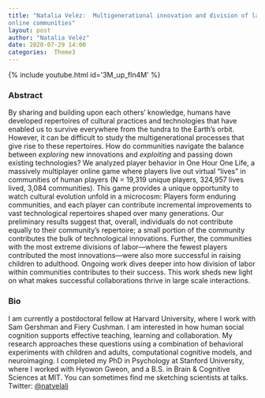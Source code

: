 ```yaml
---
title: "Natalia Veléz:  Multigenerational innovation and division of labor in
online communities"
layout: post
author: "Natalia Veléz"
date: 2020-07-29 14:00
categories:  Theme3
---
```

{% include youtube.html id='3M_up_fln4M' %}

### Abstract
By sharing and building upon each others’ knowledge, humans have developed repertoires of cultural practices and technologies that have enabled us to survive everywhere from the tundra to the Earth’s orbit. However, it can be difficult to study the multigenerational processes that give rise to these repertoires. How do communities navigate the balance between *exploring* new innovations and *exploiting* and passing down existing technologies? We analyzed player behavior in One Hour One Life, a massively multiplayer online game where players live out virtual “lives” in communities of human players (N = 19,319 unique players, 324,957 lives lived, 3,084 communities). This game provides a unique opportunity to watch cultural evolution unfold in a microcosm: Players form enduring communities, and each player can contribute incremental improvements to vast technological repertoires shaped over many generations. Our preliminary results suggest that, overall, individuals do not contribute equally to their community’s repertoire; a small portion of the community contributes the bulk of technological innovations. Further, the communities with the most extreme divisions of labor—where the fewest players contributed the most innovations—were also more successful in raising children to adulthood. Ongoing work dives deeper into how division of labor within communities contributes to their success. This work sheds new light on what makes successful collaborations thrive in large scale interactions.


### Bio
I am currently a postdoctoral fellow at Harvard University, where I work with Sam Gershman and Fiery Cushman. I am interested in how human social cognition supports effective teaching, learning and collaboration. My research approaches these questions using a combination of behavioral experiments with children and adults, computational cognitive models, and neuroimaging. I completed my PhD in Psychology at Stanford University, where I worked with Hyowon Gweon, and a B.S. in Brain & Cognitive Sciences at MIT. You can sometimes find me sketching scientists at talks. Twitter: [@natvelali](https://twitter.com/natvelali)